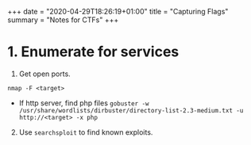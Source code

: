 +++
date = "2020-04-29T18:26:19+01:00"
title = "Capturing Flags"
summary = "Notes for CTFs"
+++

# 1. Enumerate for services

1. Get open ports.
```
nmap -F <target>
```
  * If http server, find php files `gobuster -w /usr/share/wordlists/dirbuster/directory-list-2.3-medium.txt -u http://<target> -x php`

2. Use `searchsploit` to find known exploits.
